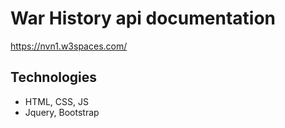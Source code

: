# War History api documentation
https://nvn1.w3spaces.com/
## Technologies
- HTML, CSS, JS
- Jquery, Bootstrap